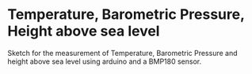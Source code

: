 # Temperature, Barometric Pressure, Height above sea level
Sketch for the measurement of Temperature, Barometric Pressure and height above sea level using arduino and a BMP180 sensor.
